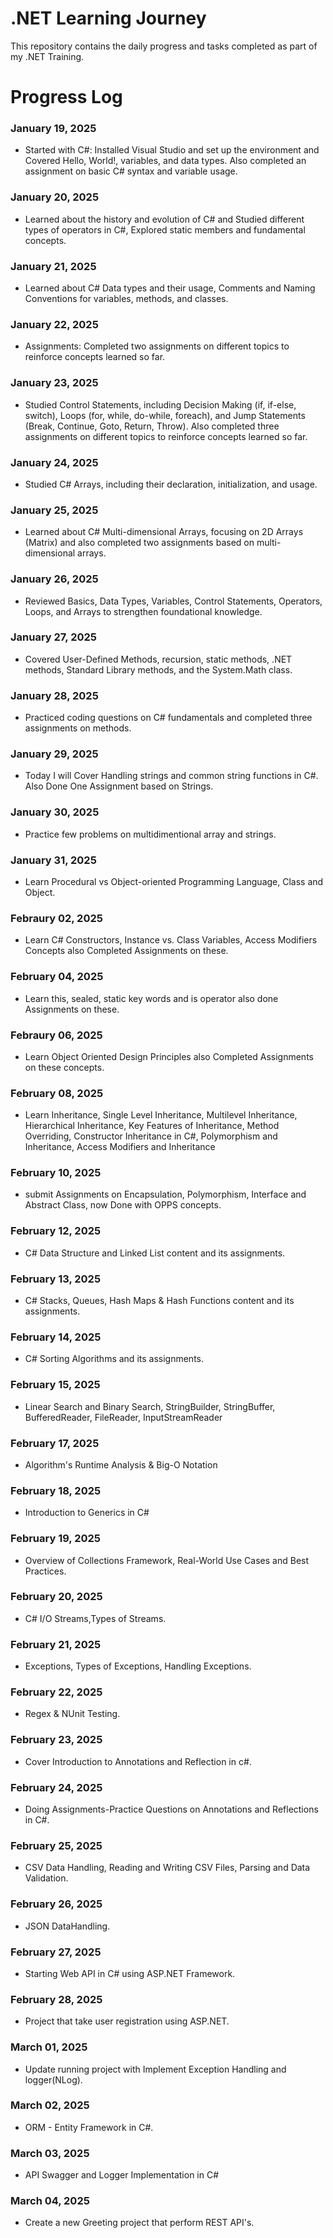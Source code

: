 # .NET Learning Journey
This repository contains the daily progress and tasks completed as part of my .NET Training.

# Progress Log
### January 19, 2025
- Started with C#: Installed Visual Studio and set up the environment and Covered Hello, World!, variables, and data types. Also completed an assignment on basic C# syntax and variable usage.
### January 20, 2025
- Learned about the history and evolution of C# and Studied different types of operators in C#, Explored static members and fundamental concepts.
### January 21, 2025
- Learned about C# Data types and their usage, Comments and Naming Conventions for variables, methods, and classes.
### January 22, 2025
- Assignments: Completed two assignments on different topics to reinforce concepts learned so far.
### January 23, 2025
- Studied Control Statements, including Decision Making (if, if-else, switch), Loops (for, while, do-while, foreach), and Jump Statements (Break, Continue, Goto, Return, Throw). Also completed three assignments on different topics to reinforce concepts learned so far.
### January 24, 2025
- Studied C# Arrays, including their declaration, initialization, and usage.
### January 25, 2025
- Learned about C# Multi-dimensional Arrays, focusing on 2D Arrays (Matrix) and also completed two assignments based on multi-dimensional arrays.
### January 26, 2025
- Reviewed Basics, Data Types, Variables, Control Statements, Operators, Loops, and Arrays to strengthen foundational knowledge.
### January 27, 2025
- Covered User-Defined Methods, recursion, static methods, .NET methods, Standard Library methods, and the System.Math class.
### January 28, 2025
- Practiced coding questions on C# fundamentals and completed three assignments on methods.
### January 29, 2025
- Today I will Cover Handling strings and common string functions in C#. Also Done One Assignment based on Strings.
### January 30, 2025
- Practice few problems on multidimentional array and strings.
### January 31, 2025
- Learn Procedural vs Object-oriented Programming Language, Class and Object.
### Febraury 02, 2025
- Learn C# Constructors, Instance vs. Class Variables, Access Modifiers Concepts also Completed Assignments on these.
### February 04, 2025
- Learn this, sealed, static key words and is operator also done Assignments on these.
### Febraury 06, 2025
- Learn Object Oriented Design Principles also Completed Assignments on these concepts.
### February 08, 2025
- Learn Inheritance, Single Level Inheritance, Multilevel Inheritance, Hierarchical Inheritance, Key Features of Inheritance, Method Overriding, Constructor Inheritance in C#, Polymorphism and Inheritance, Access Modifiers and Inheritance
### February 10, 2025
- submit Assignments on Encapsulation, Polymorphism, Interface and Abstract Class, now Done with OPPS concepts.
### February 12, 2025
- C# Data Structure and Linked List content and its assignments.
### February 13, 2025
- C# Stacks, Queues, Hash Maps & Hash Functions content and its assignments.
### February 14, 2025
- C# Sorting Algorithms and its assignments.
### February 15, 2025
- Linear Search and Binary Search, StringBuilder, StringBuffer, BufferedReader, FileReader, InputStreamReader
### February 17, 2025
- Algorithm's Runtime Analysis & Big-O Notation
### February 18, 2025
- Introduction to Generics in C#
### February 19, 2025
- Overview of Collections Framework, Real-World Use Cases and Best Practices.
### February 20, 2025
- C# I/O Streams,Types of Streams.
### February 21, 2025
- Exceptions, Types of Exceptions, Handling Exceptions. 
### February 22, 2025
- Regex & NUnit Testing.
### February 23, 2025
- Cover Introduction to Annotations and Reflection in c#.
### February 24, 2025
- Doing Assignments-Practice Questions on Annotations and Reflections in C#.
### February 25, 2025
- CSV Data Handling, Reading and Writing CSV Files, Parsing and Data Validation.
### February 26, 2025
- JSON DataHandling.
### February 27, 2025
- Starting Web API in C# using ASP.NET Framework.
### February 28, 2025
- Project that take user registration using ASP.NET.
### March 01, 2025
- Update running project with Implement Exception Handling and logger(NLog).
### March 02, 2025
- ORM - Entity Framework in C#.
### March 03, 2025
- API Swagger and Logger Implementation in C#
### March 04, 2025
- Create a new Greeting project that perform REST API's. 
